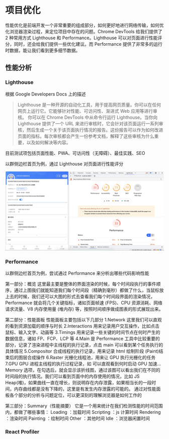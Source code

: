# 项目优化

性能优化是前端开发一个非常重要的组成部分，如何更好地进行网络传输，如何优化浏览器渲染过程，来定位项目中存在的问题。Chrome DevTools 给我们提供了 2 种常用方式 Lighthouse 和 Performance。Lighthouse 可以对页面进行性能评分，同时，还会给我们提供一些优化建议。而 Performance 提供了非常多的运行时数据，能让我们看到更多细节数据。

## 性能分析

### Lighthouse

根据 Google Developers Docs 上的描述

> Lighthouse 是一种开源的自动化工具，用于提高网页质量。你可以在任何网页上运行它。它能够针对性能、可访问性、渐进式 Web 应用等进行审核。
> 你可以在 Chrome DevTools 中从命令行运行 Lighthouse。当你向 Lighthouse 提供了一个 URL 来进行审核时，它会针对该页面运行一系列审核，然后生成一个关于该页面执行情况的报告。这份报告可以作为如何改进页面的指标。每次审核都会产生一份参考文档，解释了这些审核为什么重要，以及如何解决等内容。

目前测试项包括页面性能、PWA、可访问性（无障碍）、最佳实践、SEO

以群侧边栏首页为例，通过 Lighthouse 对页面进行性能评分

![image](../img/6.jpg)

### Performance

以群侧边栏首页为例，尝试通过 Performance 来分析出哪些代码影响性能

第一部分：概览
这里最主要是整体的界面渲染的时候，每个时间段执行的事件顺序，通过上图我们就能知道我们每个时间段（精确到毫秒）都做了什么，当鼠标放上去的时候，我们还可以大图的形式去查看我们每个时间段界面的渲染情况，Performance 就会将几个关键指标，诸如页面帧速 (FPS)、CPU 资源消耗、网络请求流量、V8 内存使用量 (堆内存) 等，按照时间顺序做成图表的形式展现出来。

第二部分：性能面板
性能面板主要包括以下几部分
1.Network 这里我们可以直观的看到资源加载的顺序与时长
2.Interactions 用来记录用户交互操作，比如点击鼠标、输入文字、动画等
3.Timings 用来记录一些关键的时间节点在何时产生的数据信息，诸如 FP、FCP、LCP 等
4.Main 是 Performance 工具中比较重要的部分，记录了渲染进程中主线程的执行记录，点击 main 可以看到某个任务执行的具体情况
5.Compositor 合成线程的执行记录，用来记录 html 绘制阶段 (Paint)结束后的图层合成操作
6.Raster 光栅化线程池，用来让 GPU 执行光栅化的任务
7.GPU GPU 进程主线程的执行过程记录，如 可以直观看到何时启动 GPU 加速…
Memory 选项，在勾选后，就会显示该折线图，通过该图可以看出我们在不同的时间段的执行情况。我们可以看到页面中的内存使用的情况，比如 JS Heap(堆)，如果曲线一直在增长，则说明存在内存泄露，如果相当长的一段时间，内存曲线都是没有下降的，这里是有发生内存泄露的可能的。
通过对性能面板各个部分的分析与问题定位，可以更深刻的理解浏览器是如何工作的

第三部分：Summary（性能摘要）
它是一个用来统计在我们检测性能的时间范围内，都做了哪些事情：
Loading ：加载时间
Scripting ：js 计算时间
Rendering ：渲染时间
Painting ：绘制时间
Other ：其他时间
Idle ：浏览器闲置时间

### React Profiler

